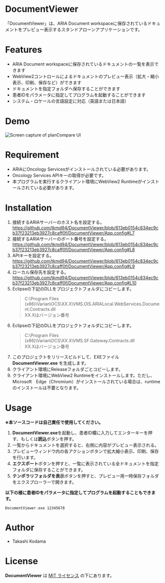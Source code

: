 # DocumentViewer
 
「DocumentViewer」は、ARIA Document workspaceに保存されているドキュメントをプレビュー表示するスタンドアローンアプリケーションです。

# Features

* ARIA Document workspaceに保存されているドキュメントの一覧を表示できます
* WebView2コントロールによるドキュメントのプレビュー表示（拡大・縮小表示、印刷、保存など）ができます
* ドキュメントを指定フォルダへ保存することができます
* 患者IDをパラメータに指定してプログラムを起動することができます
* システム・ロケールの言語設定に対応（英語または日本語）
  

# Demo

![Screen capture of planCompare UI](https://github.com/tkmd94/DocumentViewer/blob/master/demo.gif)

# Requirement

* ARIAにOncology Servicesがインストールされている必要があります。
* Oncology Services APIキーの取得が必要です。
* 本プログラムを実行するクライアント環境にWebView2 Runtimeがインストールされている必要があります。

# Installation
1. 接続するARIAサーバーのホスト名を設定する。
   https://github.com/tkmd94/DocumentViewer/blob/613eb0154c834ec9cb37f23213eb3927c8caff0f/DocumentViewer/App.config#L7
2. 接続するARIAサーバーのポート番号を設定する。
   https://github.com/tkmd94/DocumentViewer/blob/613eb0154c834ec9cb37f23213eb3927c8caff0f/DocumentViewer/App.config#L8
3. APIキーを設定する。
   https://github.com/tkmd94/DocumentViewer/blob/613eb0154c834ec9cb37f23213eb3927c8caff0f/DocumentViewer/App.config#L9
4. ローカル保存先を設定する。
   https://github.com/tkmd94/DocumentViewer/blob/613eb0154c834ec9cb37f23213eb3927c8caff0f/DocumentViewer/App.config#L10
5. Eclipseの下記のDLLをプロジェクトフォルダにコピーします。
   >C:\Program Files (x86)\Varian\OCS\XX.X\VMS.OIS.ARIALocal.WebServices.Document.Contracts.dll  
   >XX.Xはバージョン番号
6. Eclipseの下記のDLLをプロジェクトフォルダにコピーします。
   >C:\Program Files (x86)\Varian\OCS\XX.X\VMS.SF.Gateway.Contracts.dll  
   >XX.Xはバージョン番号
7. このプロジェクトをリリースビルドして、EXEファイル **DocumentViewer.exe** を生成します。
8. クライアント環境にReleaseフォルダごとコピーします。
9. クライアント環境にWebView2 Runtimeをインストールします。ただし、Microsoft　Edge（Chromium）がインストールされている場合は、runtimeのインストールは不要となります。

# Usage

**※本ソースコードは自己責任で使用してください。**

1. **DocumentViewer.exe**を起動し、患者ID欄に入力してエンターキーを押す、もしくは**読込**ボタンを押す。
2. 一覧からドキュメントを選択すると、右側に内容がプレビュー表示される。
3. プレビューウィンドウ内の各アクションボタンで拡大縮小表示、印刷、保存を行います。
4. **エクスポート**ボタンを押すと、一覧に表示されている全ドキュメントを指定フォルダに保存することができます。
5. **テンポラリフォルダを表示**ボタンを押すと、プレビュー用一時保存フォルダをエクスプローラーで開きます。


**以下の様に患者IDをパラメータに指定してプログラムを起動することもできます。**
  ```
  DocumentViewer.exe 12345678
  ```
 
# Author
 
* Takashi Kodama
 
# License
 
**DocumentViewer** は [MIT ライセンス](https://en.wikipedia.org/wiki/MIT_License) の下にあります。
